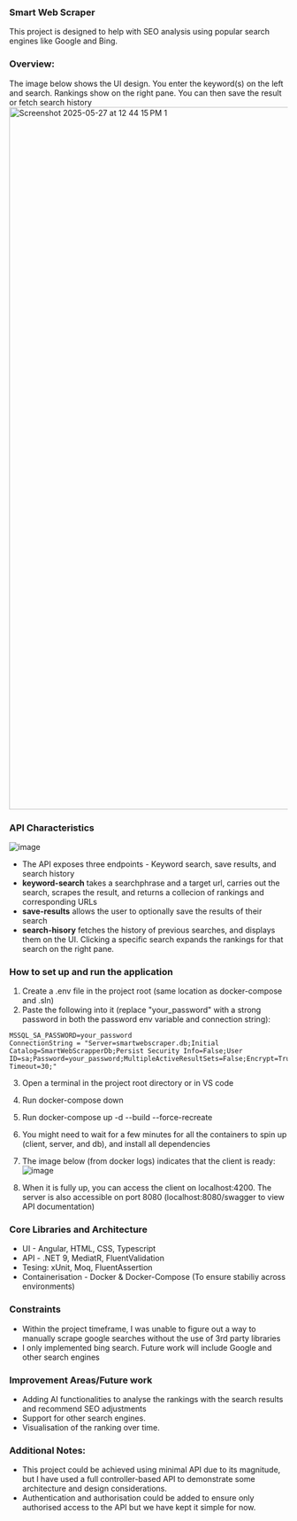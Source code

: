 ### Smart Web Scraper
This project is designed to help with SEO analysis using popular search engines like Google and Bing.

### Overview:
The image below shows the UI design. You enter the keyword(s) on the left and search. Rankings show on the right pane. You can then save the result or fetch search history
<img width="1268" alt="Screenshot 2025-05-27 at 12 44 15 PM 1" src="https://github.com/user-attachments/assets/611b89d0-d3f7-4910-97a4-65fd787b95cd" />

### API Characteristics
![image](https://github.com/user-attachments/assets/93e6bd2a-6f3e-4623-96a1-d405223c171d)

* The API exposes three endpoints - Keyword search, save results, and search history
* **keyword-search** takes a searchphrase and a target url, carries out the search, scrapes the result, and returns a collecion of rankings and corresponding URLs
* **save-results** allows the user to optionally save the results of their search
* **search-hisory** fetches the history of previous searches, and displays them on the UI. Clicking a specific search expands the rankings for that search on the right pane.

### How to set up and run the application
1. Create a .env file in the project root (same location as docker-compose and .sln)
2. Paste the following into it (replace "your_password" with a strong password in both the password env variable and connection string):

```
MSSQL_SA_PASSWORD=your_password
ConnectionString = "Server=smartwebscraper.db;Initial Catalog=SmartWebScrapperDb;Persist Security Info=False;User ID=sa;Password=your_password;MultipleActiveResultSets=False;Encrypt=True;TrustServerCertificate=True;Connection Timeout=30;"
```

3. Open a terminal in the project root directory or in VS code
4. Run docker-compose down
5. Run docker-compose up -d --build --force-recreate
6. You might need to wait for a few minutes for all the containers to spin up (client, server, and db), and install all dependencies
7. The image below (from docker logs) indicates that the client is ready:
   ![image](https://github.com/user-attachments/assets/11a32e20-af17-4b92-a35f-362abb7cd0ae)

9. When it is fully up, you can access the client on localhost:4200. The server is also accessible on port 8080 (localhost:8080/swagger to view API documentation)

### Core Libraries and Architecture
* UI - Angular, HTML, CSS, Typescript
* API - .NET 9, MediatR, FluentValidation
* Tesing: xUnit, Moq, FluentAssertion
* Containerisation - Docker & Docker-Compose (To ensure stabiliy across environments)

### Constraints
* Within the project timeframe, I was unable to figure out a way to manually scrape google searches without the use of 3rd party libraries
* I only implemented bing search. Future work will include Google and other search engines

### Improvement Areas/Future work
* Adding AI functionalities to analyse the rankings with the search results and recommend SEO adjustments
* Support for other search engines.
* Visualisation of the ranking over time.

### Additional Notes:
* This project could be achieved using minimal API due to its magnitude, but I have used a full controller-based API to demonstrate some architecture and design considerations.
* Authentication and authorisation could be added to ensure only authorised access to the API but we have kept it simple for now.


